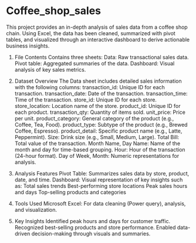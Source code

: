 # Coffee_shop_sales
This project provides an in-depth analysis of sales data from a coffee shop chain. Using Excel, the data has been cleaned, summarized with pivot tables, and visualized through an interactive dashboard to derive actionable business insights.

1. File Contents
Contains three sheets:
Data: Raw transactional sales data.
Pivot table: Aggregated summaries of the data.
Dashboard: Visual analysis of key sales metrics.

2. Dataset Overview
The Data sheet includes detailed sales information with the following columns:
transaction_id: Unique ID for each transaction.
transaction_date: Date of the transaction.
transaction_time: Time of the transaction.
store_id: Unique ID for each store.
store_location: Location name of the store.
product_id: Unique ID for each product.
transaction_qty: Quantity of items sold.
unit_price: Price per unit.
product_category: General category of the product (e.g., Coffee, Tea, Food).
product_type: Subtype of the product (e.g., Brewed Coffee, Espresso).
product_detail: Specific product name (e.g., Latte, Peppermint).
Size: Drink size (e.g., Small, Medium, Large).
Total Bill: Total value of the transaction.
Month Name, Day Name: Name of the month and day for time-based grouping.
Hour: Hour of the transaction (24-hour format).
Day of Week, Month: Numeric representations for analysis.

3. Analysis Features
Pivot Table: Summarizes sales data by store, product, date, and time.
Dashboard: Visual representation of key insights such as:
Total sales trends
Best-performing store locations
Peak sales hours and days
Top-selling products and categories

4. Tools Used
Microsoft Excel: For data cleaning (Power query), analysis, and visualization.

5. Key Insights
Identified peak hours and days for customer traffic.
Recognized best-selling products and store performance.
Enabled data-driven decision-making through visuals and summaries.

